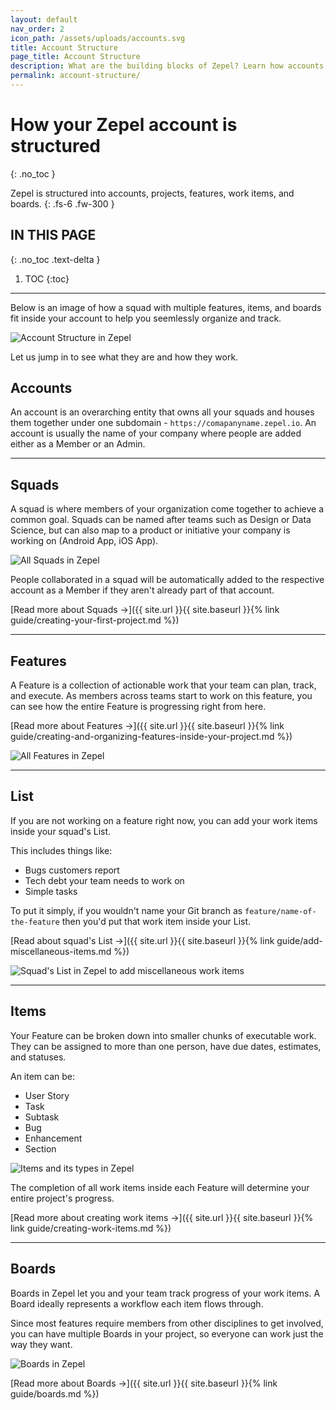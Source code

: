 ```yaml
---
layout: default
nav_order: 2
icon_path: /assets/uploads/accounts.svg
title: Account Structure
page_title: Account Structure
description: What are the building blocks of Zepel? Learn how accounts in Zepel are structured. 
permalink: account-structure/
---
```

# How your Zepel account is structured 
{: .no_toc }

Zepel is structured into accounts, projects, features, work items, and boards.
{: .fs-6 .fw-300 }


## IN THIS PAGE
{: .no_toc .text-delta }

1. TOC
{:toc}

---

Below is an image of how a squad with multiple features, items, and boards fit inside your account to help you seemlessly organize and track.

![Account Structure in Zepel](/guide/assets/uploads/zepel-account-structure.png "Zepel Structure")

Let us jump in to see what they are and how they work.

## Accounts

An account is an overarching entity that owns all your squads and houses them together under one subdomain - ```https://comapanyname.zepel.io```. An account is usually the name of your company where people are added either as a Member or an Admin.

---

## Squads 

A squad is where members of your organization come together to achieve a common goal. Squads can be named after teams such as Design or Data Science, but can also map to a product or initiative your company is working on (Android App, iOS App).

![All Squads in Zepel](/guide/assets/uploads/zepel-projects.png "Zepel Squads")

People collaborated in a squad will be automatically added to the respective account as a Member if they aren't already part of that account.

[Read more about Squads ->]({{ site.url }}{{ site.baseurl }}{% link guide/creating-your-first-project.md %})

---

## Features

A Feature is a collection of actionable work that your team can plan, track, and execute. As members across teams start to work on this feature, you can see how the entire Feature is progressing right from here.

[Read more about Features ->]({{ site.url }}{{ site.baseurl }}{% link guide/creating-and-organizing-features-inside-your-project.md %})

![All Features in Zepel](/guide/assets/uploads/zepel-features.png "Zepel Features")

---

## List

If you are not working on a feature right now, you can add your work items inside your squad's List.

This includes things like:

- Bugs customers report
- Tech debt your team needs to work on
- Simple tasks

To put it simply, if you wouldn't name your Git branch as `feature/name-of-the-feature` then you'd put that work item inside your List.

[Read about squad's List ->]({{ site.url }}{{ site.baseurl }}{% link guide/add-miscellaneous-items.md %})

![Squad's List in Zepel to add miscellaneous work items](/guide/assets/uploads/zepel-list.png "Squad's List in Zepel")

---

## Items

Your Feature can be broken down into smaller chunks of executable work. They can be assigned to more than one person, have due dates, estimates, and statuses.

An item can be:

- User Story
- Task
- Subtask
- Bug
- Enhancement
- Section

![Items and its types in Zepel](/guide/assets/uploads/zepel-items.png "Items in Zepel")

The completion of all work items inside each Feature will determine your entire project's progress.

[Read more about creating work items ->]({{ site.url }}{{ site.baseurl }}{% link guide/creating-work-items.md %})

---

## Boards

Boards in Zepel let you and your team track progress of your work items. A Board ideally represents a workflow each item flows through. 

Since most features require members from other disciplines to get involved, you can have multiple Boards in your project, so everyone can work just the way they want.

![Boards in Zepel](/guide/assets/uploads/zepel-boards.png "Boards in Zepel")

[Read more about Boards ->]({{ site.url }}{{ site.baseurl }}{% link guide/boards.md %})